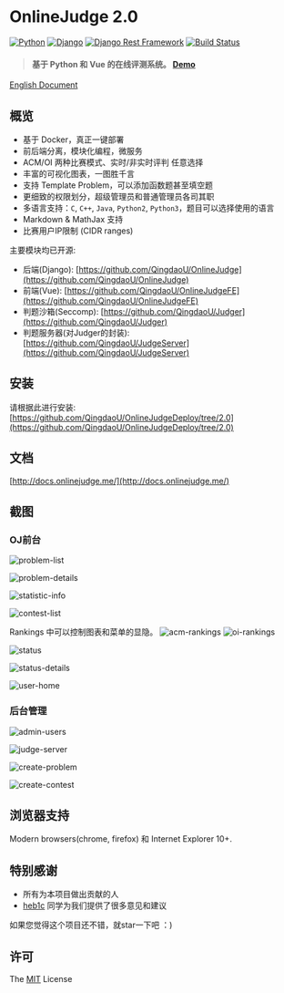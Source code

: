 # OnlineJudge 2.0

[![Python](https://img.shields.io/badge/python-3.6.2-blue.svg?style=flat-square)](https://www.python.org/downloads/release/python-362/)
[![Django](https://img.shields.io/badge/django-1.11.4-blue.svg?style=flat-square)](https://www.djangoproject.com/)
[![Django Rest Framework](https://img.shields.io/badge/django_rest_framework-3.4.0-blue.svg?style=flat-square)](http://www.django-rest-framework.org/)
[![Build Status](https://travis-ci.org/QingdaoU/OnlineJudge.svg?branch=master)](https://travis-ci.org/QingdaoU/OnlineJudge)

> #### 基于 Python 和 Vue 的在线评测系统。 [Demo](https://qduoj.com)

[English Document](README.md)

## 概览

+ 基于 Docker，真正一键部署
+ 前后端分离，模块化编程，微服务
+ ACM/OI 两种比赛模式、实时/非实时评判 任意选择
+ 丰富的可视化图表，一图胜千言
+ 支持 Template Problem，可以添加函数题甚至填空题
+ 更细致的权限划分，超级管理员和普通管理员各司其职
+ 多语言支持：`C`, `C++`, `Java`, `Python2`, `Python3`，题目可以选择使用的语言
+ Markdown & MathJax 支持
+ 比赛用户IP限制 (CIDR ranges)

主要模块均已开源:

+ 后端(Django): [https://github.com/QingdaoU/OnlineJudge](https://github.com/QingdaoU/OnlineJudge)
+ 前端(Vue): [https://github.com/QingdaoU/OnlineJudgeFE](https://github.com/QingdaoU/OnlineJudgeFE)
+ 判题沙箱(Seccomp): [https://github.com/QingdaoU/Judger](https://github.com/QingdaoU/Judger)
+ 判题服务器(对Judger的封装): [https://github.com/QingdaoU/JudgeServer](https://github.com/QingdaoU/JudgeServer)

## 安装

请根据此进行安装:  [https://github.com/QingdaoU/OnlineJudgeDeploy/tree/2.0](https://github.com/QingdaoU/OnlineJudgeDeploy/tree/2.0)

## 文档

[http://docs.onlinejudge.me/](http://docs.onlinejudge.me/)

## 截图

### OJ前台

![problem-list](https://user-images.githubusercontent.com/20637881/33372506-402022e4-d539-11e7-8e64-6656f8ceb75a.png)

![problem-details](https://user-images.githubusercontent.com/20637881/33372507-4061a782-d539-11e7-8835-076ddae6b529.png)

![statistic-info](https://user-images.githubusercontent.com/20637881/33372508-40a0c6ce-d539-11e7-8d5e-024541b76750.png)

![contest-list](https://user-images.githubusercontent.com/20637881/33372509-40d880dc-d539-11e7-9eba-1f08dcb6b9a0.png)

Rankings 中可以控制图表和菜单的显隐。
![acm-rankings](https://user-images.githubusercontent.com/20637881/33372510-41117f68-d539-11e7-9947-70e60bad3cf2.png)
![oi-rankings](https://user-images.githubusercontent.com/20637881/33372511-41d406fa-d539-11e7-9947-7a2a088785b0.png)

![status](https://user-images.githubusercontent.com/20637881/33372512-420ba240-d539-11e7-8645-594cac4a0b78.png)

![status-details](https://user-images.githubusercontent.com/20637881/33365523-787bd0ea-d523-11e7-953f-dacbf7a506df.png)

![user-home](https://user-images.githubusercontent.com/20637881/33365521-7842d808-d523-11e7-84c1-2e2aa0079f32.png)

### 后台管理

![admin-users](https://user-images.githubusercontent.com/20637881/33372516-42c34fda-d539-11e7-9f4e-5109477f83be.png)

![judge-server](https://user-images.githubusercontent.com/20637881/33372517-42faef9e-d539-11e7-9f17-df9be3583900.png)

![create-problem](https://user-images.githubusercontent.com/20637881/33372513-42472162-d539-11e7-8659-5497bf52dbea.png)

![create-contest](https://user-images.githubusercontent.com/20637881/33372514-428ab922-d539-11e7-8f68-da55dedf3ad3.png)


## 浏览器支持

Modern browsers(chrome, firefox) 和 Internet Explorer 10+.

## 特别感谢

+ 所有为本项目做出贡献的人
+ [heb1c](https://github.com/hebicheng) 同学为我们提供了很多意见和建议

如果您觉得这个项目还不错，就star一下吧 ：)

## 许可

The [MIT](http://opensource.org/licenses/MIT) License
